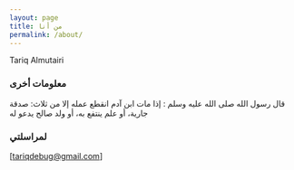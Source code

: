 ```yaml
---
layout: page
title: من أنا
permalink: /about/
---
```


Tariq Almutairi
### معلومات أخرى

قال رسول الله صلى الله عليه وسلم : إذا مات ابن آدم انقطع عمله إلا من ثلاث: صدقة جارية، أو علم ينتفع به، أو ولد صالح يدعو له
### لمراسلتي

[tariqdebug@gmail.com]

